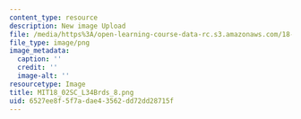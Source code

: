 ```yaml
---
content_type: resource
description: New image Upload
file: /media/https%3A/open-learning-course-data-rc.s3.amazonaws.com/18-02sc-multivariable-calculus-fall-2010/6527ee8f5f7adae43562dd72dd28715f_MIT18_02SC_L34Brds_8.png
file_type: image/png
image_metadata:
  caption: ''
  credit: ''
  image-alt: ''
resourcetype: Image
title: MIT18_02SC_L34Brds_8.png
uid: 6527ee8f-5f7a-dae4-3562-dd72dd28715f
---
```

